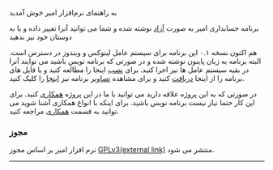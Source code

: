 <style>
  .main-content{direction:rtl}
 </style>
به راهنمای نرم‌افزار امیر خوش آمدید






برنامه حسابداری امیر به صورت [آزاد](http://fa.wikipedia.org/wiki/%D9%86%D8%B1%D9%85%E2%80%8C%D8%A7%D9%81%D8%B2%D8%A7%D8%B1_%D8%A2%D8%B2%D8%A7%D8%AF) نوشته شده و شما می توانید آنرا تغییر داده و یا به دوستان خود نیز بدهید

هم اکنون نسخه ۰.۱ این برنامه برای سیستم عامل لینوکس و ویندوز در دسترس است. البته برنامه به زبان پاینون نوشته شده و در صورتی که برنامه نویس باشید می توایند آنرا در بقیه سیستم عامل ها نیز اجرا کنید. برای [نصب](docs/installation.fa.md) اینجا را مطالعه کنید و یا فایل های برنامه را از اینجا [دریافت](http://www.freeamir.com/fa/index.php?page=Download) کنید و برای مشاهده [تصاویر](http://www.freeamir.com/fa/index.php?page=Pictures) برنامه نیز [اینجا](http://www.freeamir.com/fa/index.php?page=Pictures) را کلیک کنید.

در صورتی که به این پروژه علاقه دارید می توانید با ما در این پروژه [همکاری](http://www.freeamir.com/fa/index.php?page=Cooperation) کنید. برای این کار حتما نیاز نیست برنامه نویس باشید. برای اینکه با انواع همکاری آشنا شوید می توانید به قسمت [همکاری](http://www.freeamir.com/fa/index.php?page=Cooperation) مراجعه کنید.

### مجوز

نرم افزار امیر بر اساس مجوز [GPLv3(external link)](http://www.gnu.org/licenses/licenses.html#GPL "General Public License") منتشر می شود.

* * *

